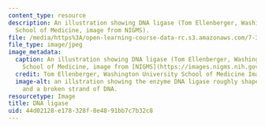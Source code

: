 ```yaml
---
content_type: resource
description: An illustration showing DNA ligase (Tom Ellenberger, Washington University
  School of Medicine, image from NIGMS).
file: /media/https%3A/open-learning-course-data-rc.s3.amazonaws.com/7-346-dna-wars-how-the-cell-strikes-back-to-avoid-disease-after-attacks-on-dna-fall-2013/44d02128e178328f8e4891bb7c7b32c8_7-346f13-th.jpg
file_type: image/jpeg
image_metadata:
  caption: An illustration showing DNA ligase (Tom Ellenberger, Washington University
    School of Medicine, image from [NIGMS](https://images.nigms.nih.gov/Pages/Home.aspx)).
  credit: Tom Ellenberger, Washington University School of Medicine Image from NIGMS
  image-alt: an illstration showing the enzyme DNA ligase roughly shaped like a semicircle,
    and a broken strand of DNA.
resourcetype: Image
title: DNA ligase
uid: 44d02128-e178-328f-8e48-91bb7c7b32c8
---
```

